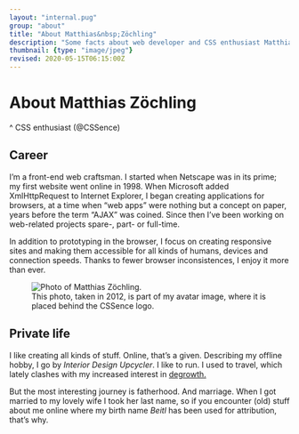```yaml
---
layout: "internal.pug"
group: "about"
title: "About Matthias&nbsp;Zöchling"
description: "Some facts about web developer and CSS enthusiast Matthias Zöchling, a.k.a. @CSSence."
thumbnail: {type: "image/jpeg"}
revised: 2020-05-15T06:15:00Z
---
```


# About Matthias&nbsp;Zöchling
^ CSS enthusiast (@CSSence)

## Career

I’m a front-end web craftsman. I started when Netscape was in its prime; my first website went online in 1998. When Microsoft added <abbr>Xml</abbr><abbr>Http</abbr>Request to Internet Explorer, I began creating applications for browsers, at a time when “web apps” were nothing but a concept on paper, years before the term “<abbr>AJAX</abbr>” was coined. Since then I’ve been working on web-related projects spare-, part- or full-time.

In addition to prototyping in the browser, I focus on creating responsive sites and making them accessible for all kinds of humans, devices and connection speeds. Thanks to fewer browser inconsistences, I enjoy it more than ever.

<figure class="portrait"><img src="/about/matt/photo.jpg" alt="Photo of Matthias Zöchling."><figcaption>This photo, taken in 2012, is part of my avatar image, where it is placed behind the CSSence logo.</figcaption></figure>

## Private life

I like creating all kinds of stuff. Online, that’s a given. Describing my offline hobby, I go by _Interior Design Upcycler_. I like to run. I used to travel, which lately clashes with my increased interest in [degrowth.](https://en.wikipedia.org/wiki/Degrowth)

But the most interesting journey is fatherhood. And marriage. When I got married to my lovely wife I took her last name, so if you encounter (old) stuff about me online where my birth name _Beitl_ has been used for attribution, that’s why.
